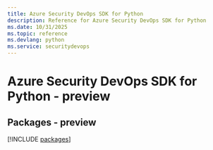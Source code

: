 ```yaml
---
title: Azure Security DevOps SDK for Python
description: Reference for Azure Security DevOps SDK for Python
ms.date: 10/31/2025
ms.topic: reference
ms.devlang: python
ms.service: securitydevops
---
```

# Azure Security DevOps SDK for Python - preview
## Packages - preview
[!INCLUDE [packages](security-devops-index.md)]